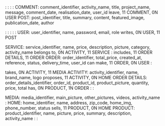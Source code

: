 :
:
:
:
COMMENT: comment_identifier, activity_name, title, project_name, message, comment_date, realisation_date, user_id
leave, 11 COMMENT, 0N USER
POST: post_identifier, title, summary, content, featured_image, publication_date, author

:
:
:
:
:
USER: user_identifier, name, password, email, role
writes, 0N USER, 11 POST

SERVICE: service_identifier, name, price, description, picture, category, activity_name
belongs to, 0N ACTIVITY, 11 SERVICE
:
includes, 11 ORDER DETAILS, 11 ORDER
ORDER: order_identifier, total_price, created_at, reference, status, delivery_time, user_id
can make, 11 ORDER, 0N USER
:

takes, 0N ACTIVITY, 11 MEDIA
ACTIVITY: activity_identifier, name, brand_name, logo
proposes, 11 ACTIVITY, 0N HOME
ORDER DETAILS: order_details_identifier, order_id, product_id, product_picture, quantity, price, total
has, 0N PRODUCT, 1N ORDER
:
:

MEDIA: media_identifier, main_picture, other_pictures, videos, activity_name
:
HOME: home_identifier, name, address, zip_code, home_img, phone_number, status
sells, 11 PRODUCT, 0N HOME
PRODUCT: product_identifier, name, picture, price, summary, description, activity_name
:
:
